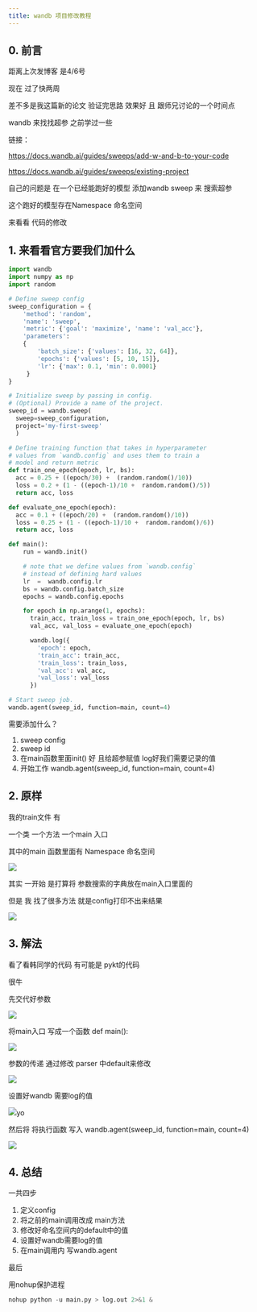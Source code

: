 ```yaml
---
title: wandb 项目修改教程
---
```


## 0. 前言

距离上次发博客 是4/6号

现在 过了快两周 

差不多是我这篇新的论文 验证完思路 效果好 且 跟师兄讨论的一个时间点

wandb 来找找超参 之前学过一些



链接：

https://docs.wandb.ai/guides/sweeps/add-w-and-b-to-your-code

https://docs.wandb.ai/guides/sweeps/existing-project



自己的问题是 在一个已经能跑好的模型 添加wandb sweep 来 搜索超参

这个跑好的模型存在Namespace 命名空间 

来看看 代码的修改

## 1. 来看看官方要我们加什么

```python
import wandb
import numpy as np 
import random

# Define sweep config
sweep_configuration = {
    'method': 'random',
    'name': 'sweep',
    'metric': {'goal': 'maximize', 'name': 'val_acc'},
    'parameters': 
    {
        'batch_size': {'values': [16, 32, 64]},
        'epochs': {'values': [5, 10, 15]},
        'lr': {'max': 0.1, 'min': 0.0001}
     }
}

# Initialize sweep by passing in config. 
# (Optional) Provide a name of the project.
sweep_id = wandb.sweep(
  sweep=sweep_configuration, 
  project='my-first-sweep'
  )

# Define training function that takes in hyperparameter 
# values from `wandb.config` and uses them to train a 
# model and return metric
def train_one_epoch(epoch, lr, bs): 
  acc = 0.25 + ((epoch/30) +  (random.random()/10))
  loss = 0.2 + (1 - ((epoch-1)/10 +  random.random()/5))
  return acc, loss

def evaluate_one_epoch(epoch): 
  acc = 0.1 + ((epoch/20) +  (random.random()/10))
  loss = 0.25 + (1 - ((epoch-1)/10 +  random.random()/6))
  return acc, loss

def main():
    run = wandb.init()

    # note that we define values from `wandb.config`  
    # instead of defining hard values
    lr  =  wandb.config.lr
    bs = wandb.config.batch_size
    epochs = wandb.config.epochs

    for epoch in np.arange(1, epochs):
      train_acc, train_loss = train_one_epoch(epoch, lr, bs)
      val_acc, val_loss = evaluate_one_epoch(epoch)

      wandb.log({
        'epoch': epoch, 
        'train_acc': train_acc,
        'train_loss': train_loss, 
        'val_acc': val_acc, 
        'val_loss': val_loss
      })

# Start sweep job.
wandb.agent(sweep_id, function=main, count=4)
```

需要添加什么？

1. sweep config
2. sweep id
3. 在main函数里面init() 好 且给超参赋值 log好我们需要记录的值
4. 开始工作 wandb.agent(sweep_id, function=main, count=4)

## 2. 原样

我的train文件 有 

一个类 一个方法 一个main 入口

其中的main 函数里面有 Namespace 命名空间

![](https://pic1.imgdb.cn/item/6441f00d0d2dde5777b20b1c.png)

其实 一开始 是打算将 参数搜索的字典放在main入口里面的

但是 我 找了很多方法 就是config打印不出来结果 

![](https://pic1.imgdb.cn/item/6441f00e0d2dde5777b20bab.png)

## 3. 解法

看了看韩同学的代码 有可能是 pykt的代码

很牛 

先交代好参数

![](https://pic1.imgdb.cn/item/6441f0f20d2dde5777b316c3.png)

将main入口 写成一个函数 def main():

![](https://pic1.imgdb.cn/item/6441f0f20d2dde5777b3170c.png)

参数的传递 通过修改 parser 中default来修改

![](https://pic1.imgdb.cn/item/6441f00e0d2dde5777b20bda.png)

设置好wandb 需要log的值

![](https://pic1.imgdb.cn/item/6441f0f20d2dde5777b316ec.png)yo

然后将 将执行函数 写入 wandb.agent(sweep_id, function=main, count=4)

![](https://pic1.imgdb.cn/item/6441f00e0d2dde5777b20bfc.png)

## 4. 总结

一共四步

1. 定义config
2.  将之前的main调用改成 main方法
3. 修改好命名空间内的default中的值
4. 设置好wandb需要log的值
5. 在main调用内 写wandb.agent

最后 

用nohup保护进程

```python
nohup python -u main.py > log.out 2>&1 &
```

